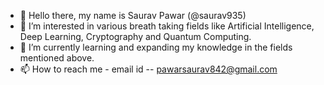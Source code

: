 
- 👋 Hello there, my name is  Saurav Pawar (@saurav935)
- 👀 I’m interested in various breath taking fields like Artificial Intelligence, Deep Learning, Cryptography and Quantum Computing.
- 🌱 I’m currently learning and expanding my knowledge in the fields mentioned above.
- 📫 How to reach me - email id -- pawarsaurav842@gmail.com

<!---
saurav935/saurav935 is a ✨ special ✨ repository because its `README.md` (this file) appears on your GitHub profile.
You can click the Preview link to take a look at your changes.
--->
